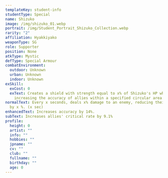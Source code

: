 ```yaml
---
templateKey: student-info
studentType: Special
name: Shizuko
image: /img/shizuko_01.webp
portrait: /img/Student_Portrait_Shizuko_Collection.webp
rarity: "2"
affiliation: Hyakkiyako
weaponType: SG
role: Supporter
position: None
atkType: Mystic
defType: Special Armour
combatEnvironment:
  outdoor: Unknown
  urban: Unknown
  indoor: Unknown
exSkill:
  exCost: 0
  exText: Creates a shield with strength equal to x% of Shizuko's HP while
    increasing the accuracy of allies within a specified circular area. (x sec)
normalText: Every x seconds, deals x% damage to an enemy, reducing their attack
  by x %. (x sec)
enhancedText: Increases accuracy by 14%.
subText: Increases allies' critical rate by 9.1%
profile:
  height: 0
  artist: ""
  info: ""
  hobbies: ""
  jpname: ""
  cv: ""
  club: ""
  fullname: ""
  birthday: ""
  age: 0
---
```

